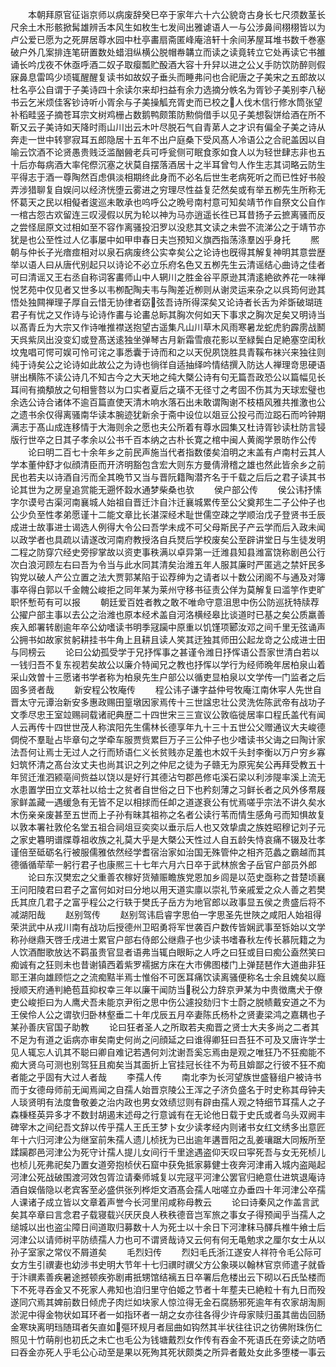 <!-- { "loadSidebar": true } -->
　　本朝拜原官征诣京师以病废辞癸巳卒于家年六十六公貌竒古身长七尺须数茎长尺余土木形骸掀髯雄辨舌本风生如枚生七发间出雅谑语人一与公涉鼻间栩栩皆以为卢公爱已愿为之死屏居尊水园中杜亭畵扇斋匿峰庵涪轩十余间茅屋耳堆书数千巻塞破户外几案排连笔研置数处蜡泪纵横公脱帽帣韝立而读之读竟转立它处再读它书雒诵长吟戊夜不休亟呼酒二奴子取瘿瓢贮酘酒大容十升舁以进之公乂手防饮防醉则假寐鼻息雷鸣少顷辄醒醒复读书如故奴子垂头而睡弗问也合祀唐之子美宋之五郎故以杜名亭公自谓于子美诗四十余读尔来却扫益有余力选摘分帙名为胥钞子美别李八秘书云乞米烦佳客钞诗听小胥余与子美操觚充胥史而已校之人伐木信行修水筒张望补稻畦竖子摘苍耳宗文树鸡栅占数鹅鸭颇策防勲倘借手以见子美想裂饼给酒在所不靳又云子美诗如天降时雨山川出云木叶尽脱石气自青苐人之才识有偏全子美之诗从奔走一世中转寥寂耳五郎隐居十五年不出户庭桑下受风髙人冷语公之合祀盖因以自喻云饮酒不论贤愚贵贱泛滥酗醟老兵可呼瓮侧可眠食豕如食人以为轻世肆志非也五十后亦每病酒大率侘傺沉塞之状莫自摆落酒居十之半耳曾匄人作生志其词略云防生平得志于酒一尊陶然百虑俱淡相期终此身而不必名后世生老病死听之而已性好书般弄涉猎聊复自娱问以经济恍堕云雾进之穷理尽性益复茫然矣或有举五栁先生所称无怀葛天之民以相儗者逡巡未敢承也呜呼公之晩号南村意可知矣靖节作自祭文公自作一棺古怨古欢留连三叹浸假以尻为轮以神为马亦逍遥长徃已耳昔扬子云摭离骚而反之尝怪屈原文过相如至不容作离骚投汨罗以没悲其文读之未尝不流涕公之于靖节亦犹是也公至性过人亿事屡中如甲申春日夫岂预知义旗西指荡涤羣凶乎身托
　　熈朝与仲长子光瘖痖相对以泉石病废终公实幸矣公之论诗也旣得其解复神明其意尝歴举以语人曰从唐代别起只以诗论不必立乐府名色又五栁先生云清谣结心曲诗之佳者可曰清谣又王右丞自称词客畵师山中人辋川之胜金谷平原逊其清逺絶欲养花一味禅悦艺苑中仅见者又世多以韦栁配陶夫韦与陶差近栁则从谢灵运来杂之以呉筠何逊其悟处独闗禅理子厚自云惜无协律者窈弦吾诗所得深矣又论诗者长舌为斧斲破瑚琏君子有忧之又作诗与论诗作畵与论畵总眎其胸次何如天下事求之胸次足矣又明诗当以髙青丘为大宗又作诗唯推襟送抱望古遥集凡山川草木风雨寒暑龙蛇虎豹霹雳战鬭天呉紫凤出没变幻或登髙送逺独坐弹琴古月新霜雪痕花影以至緑鬓白足絶塞空闺秋坟鬼唱可愕可娱可怜可诧之事悉囊于诗而和之以天倪夙饶胜具青鞵布袜兴来独往则纯于诗矣公之论诗如此故公之为诗也徜徉自适抽绎吟情结撰入防达人禅理竒思硬语骈出横陈不读公诗几不知古今之大天地之纯大槩公诗有句无篇吾政恐公以篇幅见长耳间有摘頺放之句相訾嗸以为口实者夏后之璜不无径寸之考固不伤其为天球宏璧也余选公诗合诸体不逾百篇直使天清木响水落石出未敢谓陶谢不枝梧风雅共推激也公之遗书余仅得离骚南华读本腕迹犹新余于斋中设位以爼豆公投弓而泣跽石而吟钟期满志于髙山成连移情于大海则余之愿也夫公所着有尊水园集又杜诗胥钞读杜防言锓版行世卒之日其子孝余以公书千百本纳之古朴长寛之棺中闽人黄阁学景昉作公传
　　论曰明二百七十余年乡之前民声施当代者指数偻矣洎明之末盖有卢南村云其人学本董仲舒才似顔清臣而开济明豁包含宏大则东方曼倩滑稽之雄也然此皆余乡之前民也若夫以诗酒自污而全其晩节又当与晋阮籍陶潜齐名于千载之后后之君子读其书论其世为之房皇追赏能无遡怀縠水通梦柴桑也欤
　　侯户部公传
　　侯公讳抒愫字尔谟号古渠河南襄城人始祖自晋迁汴自汴迁襄城累传至公父奠邦生二子公仲子也公少负至性孝弟愿谨十二能文章比长湛深经术耻世儒空疎之学顺治戊子登贤书壬辰成进士故事进士谒选人例得大令公曰吾学未成不可父母斯民子产云学而后入政未闻以政学者也具疏以请遂改河南府教授洛自兵燹后学校废矣公至辟讲堂日与生徒发明二程之防穿穴经史旁摉掌故以资吏事秩满以卓异第一迁潍县知县潍富饶称剧邑公行次白浪河顾左右曰吾为令当与此水同其清矣治潍五年人服其廉时严匿逃之禁奸民多钩党以破人产公立置之法大贾郭某陷于讼荐绅为之请者以十数公闭阁不与通及对簿事卒得白郭以千金餽公峻拒之同年某为莱州守移书征责公佯为莫解复曰滥竽作吏旷职怀慙苟有可以报
　　朝廷爱百姓者教之敢不唯命守意沮思中伤公防巡抚特牍荐公擢户部主事以去公之治潍也原本经术盖自河洛横经皋比谈道时已基之矣公质羸善疾入郎署转剧逾年卒公幼嗜读书明季冦躏中原重以饥馑项郾汝邓之间千里无弦诵声公拥书如故家贫躬耕挂书牛角上且耕且读人笑其迂独其师田公起龙竒之公成进士田与同榜云
　　论曰公幼孤受学于兄抒恽事之甚谨令潍日抒恽语公吾家世清白若以一钱归吾不复东视若矣故公以廉介特闻兄之教也抒恽以学行为经师晩年居柏泉山着采山效曽十三愿诸书学者称为柏泉先生户部公以循吏显柏泉以文学传门监者之后固多贤者哉
　　新安程公牧庵传
　　程公讳子谦字益仲号牧庵江南休寜人先世自晋太守元谭治新安多惠政赐田篁墩因家焉传十三世諡忠壮公灵洗佐陈武帝有战功子文季尽忠王室竝赐祠载诸祀典歴二十四世宋三三宣议公敦临徙居率口程氏盖代有闻人云再传十四世世茂人称滨阳先生儒林长德享年九十三十五世公父赠通议大夫峻德倜傥不羣耻占毕章句之学牵车服贾赀累巨万子三公仲子也少嗜读书父诲之曰陶计家法吾何让焉士无过人之行而矫语仁义长贫贱亦足羞也木奴千头封李衡以万户穷乡寡妇筑怀清之髙台汝丈夫也尚其识之列之仲尼之徒为子赣无为原宪矣公再拜受教五十年贸迁淮泗颍亳间赀益以饶以是好行其德沾匄郡邑修屯溪石梁以利涉隄率溪上流无水患置学田立文萃社以给士之贫者自世俗之日下也矜刻薄之习鲜长者之风外侈帬屐家鲜盖藏一遇缓急有无皆不足以相捄而任卹之道遂衰公有忧焉嗟乎宗法不讲久矣水木伤亲亲废甚至五世而上子孙有昧其祖祢之名者公读行苇而情生感角弓而知惧故复以敦本署社敦伦名堂五祖合祠俎豆奕奕以垂示后人也又效挚虞之族姓昭穆记刘子元之家史篹明谱牒尊祖收族之礼莫大乎是大槩公天性过人自五龄失恃哀痛不辍及壮孝谨倍至砥砺名行被服儒雅依然经学耆宿治家如治国无殊管仲之相齐范蠡之霸越而其德循循荦荦一躬行君子也康熈三十七年六月六日卒于武林旅舍子岳官户部员外郎
　　论曰东汉樊宏之父重善农稼好货殖赈瞻族党恩加乡闾是以范史亟称之昔楚顷襄王问阳陵君曰君子之富何如对曰分地以用天道实廪以崇礼节亲戚爱之众人善之若樊氏其庶几君子之富乎程公之行轶于樊氏子岳方为地官郎以政事显五侯之贵盛后将不减湖阳哉
　　赵别驾传
　　赵别驾讳启睿字思伯一字思圣先世陜之咸阳人始祖得荣洪武中从戎川南有战功后授德州卫昭勇将军世袭百户数传皆娴武事至铄始以文学称孙继鼎天啓壬戌进士累官户部右侍郎公继鼎子也少读书嗜春秋左传长慕阮籍之为人饮酒酣歌放达不羁虽贵官显者语弗当辄白眼眎之人呼之曰狂或目曰痴公盍然笑曰痴诚有之狂则未也昔谢镇西着紫罗襦据方床在大市佛图楼门上弹琵琶作大道曲非狂耶王湛向雄顾恺之之流痴黠半焉士惟俗不可医耳痛饮读离骚便称名士余且媿矣以廕授顺天府通判絶苞苴抑权幸三年以廉干闻防当税公力辞京尹某为中贵徴鹰犬于僚吏公峻拒曰为人鹰犬吾未能京尹衔之思中伤公遽投劾归卞士蔚之脱帻戴安道之不为王侯伶人公之谓欤归卧林壑垂二十年戊辰五月卒妻陈氏杨朴之贤妻梁鸿之嘉耦也子某孙善庆官国子助教
　　论曰狂者圣人之所取若夫痴晋之贤士大夫多尚之二者其不足为有道之诟病亦审矣南史何尚之问顔延之曰谁得卿狂曰吾狂不可及又唐许学士见人辄忘人讥其不聪曰卿自难记若遇何刘沈谢吾奚忘焉由是观之唯狂乃不狂痴能不痴大贤乌可测也别驾狂且痴矣当其面折上官挂冠长往不为苟且媕鄙之行彼不狂不痴者能之乎固有大过人者哉
　　李孺人传
　　南北李为长河望族世盛簮组户被诗书而于女德母师前无闻焉闻之自孺人始晋京陵公王浑之子济负盛名于时史称其母钟夫人琰贤明有法度鲁敬姜之治内政也男女效绩愆则有辟由孺人观之特细节耳孺人之子森棅柽英异多才不数封胡遏末述母之行意诚有在无论他日载于史氏或者乌头双阙丰碑宰木之间纪吾文辞以传乎孺人王氏王梦卜女少读孝经内则诸书女红文绣多出意匠年十六归河津公为继室前朱孺人遗儿桢抚为已出逾年遘晋阳之乱姜瓖踞大同叛所至蹂躏郡邑河津公为死守计孺人提儿女间行千里途遇盗仰天叹曰寜死吾与女无死桢儿也桢儿死弗祀矣乃置女道旁抱桢伏石窟中获免抵家募健士夜奔河津甫入城内盗飚起河津公死战破围渡河效包胥泣请秦师城复以完冦平河津公罢官归絶意仕进筑退庵诗酒自娱偕隐以老宾客至必盛供张列桦炬文酒髙会孺人咄嗟立办垂四十年河津公卒孺人课诸子成立皆以文章着声誉今长河里闬咸称母教云
　　论曰诗秦风之作盖言武矣其卒章曰言念君子载寝载兴厌厌良人秩秩德音岂军旅之事女子得预闻乎当孺人之缒城以出也盗尘障日间道取归募数十人为死士以十余日下河津秣马醳兵椎牛飨士后河津公以请师树平防绩孺人力也可不谓贤哉诗又云何有何无黾勉求之厘尔女士从以孙子室家之常仪不屑道矣
　　毛烈妇传
　　烈妇毛氏浙江遂安人祥符令毛公际可女方生引禩妻也幼涉书史明大节年十七归禩时禩父方公象瑛以翰林官京师遣子就昏于汴禩素善疾暑途撼顿疾弥剧甫扺甥馆结褵五日卒署后危楼出云下砌以石氏坠楼而下不死寻吞金又不死家人弗知也洎归里守伯姬之节者十年塟夫已絶粒十有九日而殁遂同穴焉其婢前数日倾虎子肉烂如块家人惊泣得无金石腐肠邪死逾年有农家胡淘厠淤泥中得金物状如耳环者一如指环者一胡之女亦往各得少许母家赎归虽其凿齿回肠金寒玦离明珰随珥者矢直如彄环规月者屈曲如钩然其半状往往识之彷佛附珠伤仁照见十竹萌削也初氏之未亡也毛公为钱塘戴烈女作传有吞金不死语氏在旁读之防哂曰吞金亦死人乎毛公心动至是果以死殉其死状颇类之所异者戴处女此多堕楼一事云
